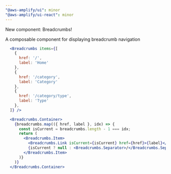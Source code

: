 ```yaml
---
"@aws-amplify/ui": minor
"@aws-amplify/ui-react": minor
---
```


New component: Breadcrumbs!

A composable component for displaying breadcrumb navigation

```jsx
  <Breadcrumbs items={[
    {
      href: '/',
      label: 'Home'
    },
    {
      href: '/category',
      label: 'Category'
    },
    {
      href: '/category/type',
      label: 'Type'
    },
  ]} />
```

```jsx
  <Breadcrumbs.Container>
    {breadcrumbs.map(({ href, label }, idx) => {
      const isCurrent = breadcrumbs.length - 1 === idx;
      return (
        <Breadcrumbs.Item>
          <Breadcrumbs.Link isCurrent={isCurrent} href={href}>{label}</Breadcrumbs.Link>
          {isCurrent ? null : <Breadcrumbs.Separator>/</Breadcrumbs.Separator>}
        </Breadcrumbs.Item>
      )}
    )}
  </Breadcrumbs.Container>
```
